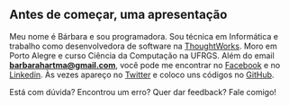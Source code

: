 ## Antes de começar, uma apresentação

Meu nome é Bárbara e sou programadora. Sou técnica em Informática e trabalho como desenvolvedora de software na [ThoughtWorks](https://www.thoughtworks.com/pt/). Moro em Porto Alegre e curso Ciência da Computação na UFRGS.
Além do email **barbarahartma@gmail.com**, você pode me encontrar no [Facebook](https://www.fb.com/bahartmann) e no [Linkedin](https://br.linkedin.com/in/bárbara-hartmann-3a3a0768). Às vezes apareço no [Twitter](https://twitter.com/bahartmann) e coloco uns códigos no [GitHub](https://github.com/bahartmann).

Está com dúvida? Encontrou um erro? Quer dar feedback? Fale comigo!